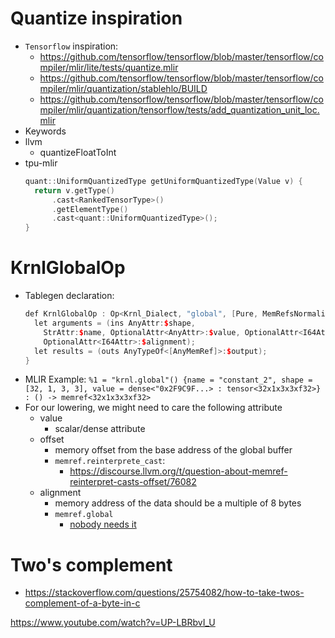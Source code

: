 # Quantize inspiration
- `Tensorflow` inspiration:
	- https://github.com/tensorflow/tensorflow/blob/master/tensorflow/compiler/mlir/lite/tests/quantize.mlir
	- https://github.com/tensorflow/tensorflow/blob/master/tensorflow/compiler/mlir/quantization/stablehlo/BUILD
	- https://github.com/tensorflow/tensorflow/blob/master/tensorflow/compiler/mlir/quantization/tensorflow/tests/add_quantization_unit_loc.mlir
- Keywords
- llvm
	- quantizeFloatToInt
- tpu-mlir
	```cpp
	quant::UniformQuantizedType getUniformQuantizedType(Value v) {
	  return v.getType()
	      .cast<RankedTensorType>()
	      .getElementType()
	      .cast<quant::UniformQuantizedType>();
	}
	```

# KrnlGlobalOp

- Tablegen declaration:
	```cpp
	def KrnlGlobalOp : Op<Krnl_Dialect, "global", [Pure, MemRefsNormalizable]> {
	  let arguments = (ins AnyAttr:$shape,
	    StrAttr:$name, OptionalAttr<AnyAttr>:$value, OptionalAttr<I64Attr>:$offset,
	    OptionalAttr<I64Attr>:$alignment);
	  let results = (outs AnyTypeOf<[AnyMemRef]>:$output);
	}
	```
- MLIR Example:
	`%1 = "krnl.global"() {name = "constant_2", shape = [32, 1, 3, 3], value = dense<"0x2F9C9F...> : tensor<32x1x3x3xf32>} : () -> memref<32x1x3x3xf32>`
- For our lowering, we might need to care the following attribute
	- value
		- scalar/dense attribute
	- offset
		- memory offset from the base address of the global buffer
		- `memref.reinterprete_cast`:
			- https://discourse.llvm.org/t/question-about-memref-reinterpret-casts-offset/76082
	- alignment
		- memory address of the data should be a multiple of 8 bytes
		- `memref.global`
			- [nobody needs it](https://discourse.llvm.org/t/alignment-on-memref-global/3381)

# Two's complement
- https://stackoverflow.com/questions/25754082/how-to-take-twos-complement-of-a-byte-in-c

https://www.youtube.com/watch?v=UP-LBRbvI_U